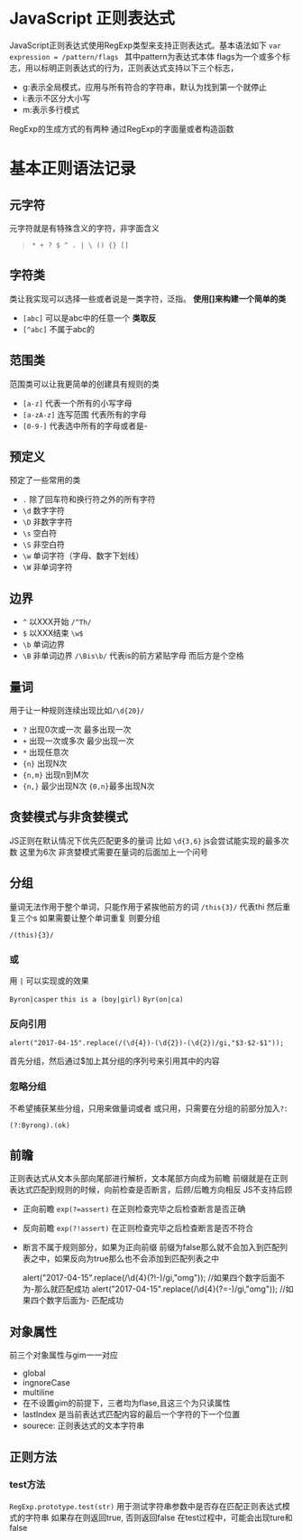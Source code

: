 # JavaScript 正则表达式 #
JavaScript正则表达式使用RegExp类型来支持正则表达式。基本语法如下
  `var expression = /pattern/flags `
其中pattern为表达式本体 
flags为一个或多个标志，用以标明正则表达式的行为，正则表达式支持以下三个标志，
- g:表示全局模式，应用与所有符合的字符串，默认为找到第一个就停止
- i:表示不区分大小写
- m:表示多行模式

RegExp的生成方式的有两种 通过RegExp的字面量或者构造函数
# 基本正则语法记录 ###

## 元字符 ##
元字符就是有特殊含义的字符，非字面含义

> `* + ? $ ^ . | \ () {} []`

## 字符类 ##
类让我实现可以选择一些或者说是一类字符，泛指。
**使用[]来构建一个简单的类**
- `[abc]` 可以是abc中的任意一个
**类取反**
- `[^abc]` 不属于abc的

## 范围类 ##
范围类可以让我更简单的创建具有规则的类

- `[a-z]` 代表一个所有的小写字母
- `[a-zA-z]` 连写范围 代表所有的字母
- `[0-9-]` 代表选中所有的字母或者是-

## 预定义 ###
预定了一些常用的类

- `.` 除了回车符和换行符之外的所有字符
- `\d`  数字字符
- `\D` 非数字字符
- `\s` 空白符
- `\S` 非空白符
- `\w` 单词字符（字母、数字下划线）
- `\W` 非单词字符

## 边界 ##
- `^` 以XXX开始 `/^Th/` 
- `$` 以XXX结束 `\w$` 
- `\b` 单词边界 
- `\B` 非单词边界 `/\Bis\b/` 代表is的前方紧贴字母 而后方是个空格

## 量词 ##
用于让一种规则连续出现比如`/\d{20}/`

- `?` 出现0次或一次 最多出现一次
- `+` 出现一次或多次 最少出现一次
- `*` 出现任意次
- `{n}` 出现N次
- `{n,m}` 出现n到M次
- `{n,}` 最少出现N次 `{0,n}`最多出现N次

## 贪婪模式与非贪婪模式 ##
JS正则在默认情况下优先匹配更多的量词 比如
    `\d{3,6}` js会尝试能实现的最多次数 这里为6次
非贪婪模式需要在量词的后面加上一个问号

## 分组 ##
量词无法作用于整个单词，只能作用于紧挨他前方的词
`/this{3}/` 代表thi 然后重复三个s 如果需要让整个单词重复 则要分组

`/(this){3}/`

### 或 ###
用 `|` 可以实现或的效果

`Byron|casper` `this is a (boy|girl)` `Byr(on|ca)`

### 反向引用 ###

    alert("2017-04-15".replace(/(\d{4})-(\d{2})-(\d{2})/gi,"$3-$2-$1"));

首先分组，然后通过$加上其分组的序列号来引用其中的内容

### 忽略分组 ###
不希望捕获某些分组，只用来做量词或者 或只用，只需要在分组的前部分加入`?:`

`(?:Byrong).(ok)`

## 前瞻 ##
正则表达式从文本头部向尾部进行解析，文本尾部方向成为前瞻
前缀就是在正则表达式匹配到规则的时候，向前检查是否断言，后顾/后瞻方向相反
JS不支持后顾

- 正向前瞻 `exp(?=assert)` 在正则检查完毕之后检查断言是否正确
- 反向前瞻 `exp(?!assert)` 在正则检查完毕之后检查断言是否不符合
- 断言不属于规则部分，如果为正向前缀 前缀为false那么就不会加入到匹配列表之中，如果反向为true那么也不会添加到匹配列表之中


	alert("2017-04-15".replace(/\d{4}(?!-)/gi,"omg")); //如果四个数字后面不为-那么就匹配成功
	alert("2017-04-15".replace(/\d{4}(?=-)/gi,"omg")); //如果四个数字后面为- 匹配成功

## 对象属性 ##

前三个对象属性与gim一一对应
- global
- ingnoreCase
- multiline
- 在不设置gim的前提下，三者均为flase,且这三个为只读属性
- lastIndex 是当前表达式匹配内容的最后一个字符的下一个位置
- sourece: 正则表达式的文本字符串

## 正则方法 ##

### test方法 ###
`RegExp.prototype.test(str)`
用于测试字符串参数中是否存在匹配正则表达式模式的字符串
如果存在则返回true, 否则返回false
在test过程中，可能会出现ture和false
